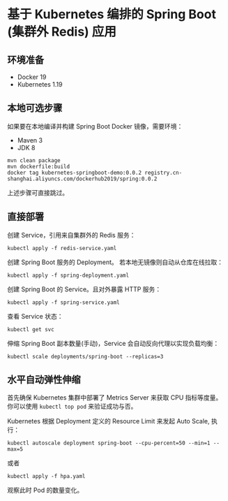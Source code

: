 # 基于 Kubernetes 编排的 Spring Boot (集群外 Redis) 应用

## 环境准备
- Docker 19
- Kubernetes 1.19

## 本地可选步骤

如果要在本地编译并构建 Spring Boot Docker 镜像，需要环境：
- Maven 3
- JDK 8

```shell script
mvn clean package
mvn dockerfile:build
docker tag kubernetes-springboot-demo:0.0.2 registry.cn-shanghai.aliyuncs.com/dockerhub2019/spring:0.0.2   
```

上述步骤可直接跳过。

## 直接部署

创建 Service，引用来自集群外的 Redis 服务：
```shell script
kubectl apply -f redis-service.yaml
```

创建 Spring Boot 服务的 Deployment。 若本地无镜像则自动从仓库在线拉取：
```shell script
kubectl apply -f spring-deployment.yaml
```

创建 Spring Boot 的 Service。且对外暴露 HTTP 服务：
```shell script
kubectl apply -f spring-service.yaml
```

查看 Service 状态：
```shell script
kubectl get svc
```

伸缩 Spring Boot 副本数量(手动)，Service 会自动反向代理以实现负载均衡：
```shell script
kubectl scale deployments/spring-boot --replicas=3  
```

## 水平自动弹性伸缩

首先确保 Kubernetes 集群中部署了 Metrics Server 来获取 CPU 指标等度量。
你可以使用 `kubectl top pod` 来验证成功与否。

Kubernetes 根据 Deployment 定义的 Resource Limit 来发起 Auto Scale, 执行：
```shell script
kubectl autoscale deployment spring-boot --cpu-percent=50 --min=1 --max=5
```

或者
```
kubectl apply -f hpa.yaml
```

观察此时 Pod 的数量变化。